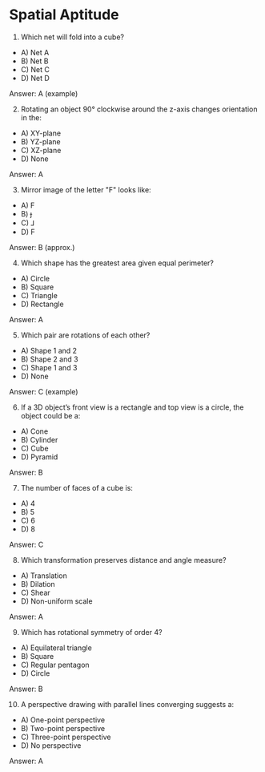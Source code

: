 # Spatial Aptitude

1) Which net will fold into a cube?

- A) Net A
- B) Net B
- C) Net C
- D) Net D

Answer: A (example)

2) Rotating an object 90° clockwise around the z-axis changes orientation in the:

- A) XY-plane
- B) YZ-plane
- C) XZ-plane
- D) None

Answer: A

3) Mirror image of the letter "F" looks like:

- A) F
- B) ɟ
- C) ⅃
- D) Ϝ

Answer: B (approx.)

4) Which shape has the greatest area given equal perimeter?

- A) Circle
- B) Square
- C) Triangle
- D) Rectangle

Answer: A

5) Which pair are rotations of each other?

- A) Shape 1 and 2
- B) Shape 2 and 3
- C) Shape 1 and 3
- D) None

Answer: C (example)

6) If a 3D object’s front view is a rectangle and top view is a circle, the object could be a:

- A) Cone
- B) Cylinder
- C) Cube
- D) Pyramid

Answer: B

7) The number of faces of a cube is:

- A) 4
- B) 5
- C) 6
- D) 8

Answer: C

8) Which transformation preserves distance and angle measure?

- A) Translation
- B) Dilation
- C) Shear
- D) Non-uniform scale

Answer: A

9) Which has rotational symmetry of order 4?

- A) Equilateral triangle
- B) Square
- C) Regular pentagon
- D) Circle

Answer: B

10) A perspective drawing with parallel lines converging suggests a:

- A) One-point perspective
- B) Two-point perspective
- C) Three-point perspective
- D) No perspective

Answer: A
